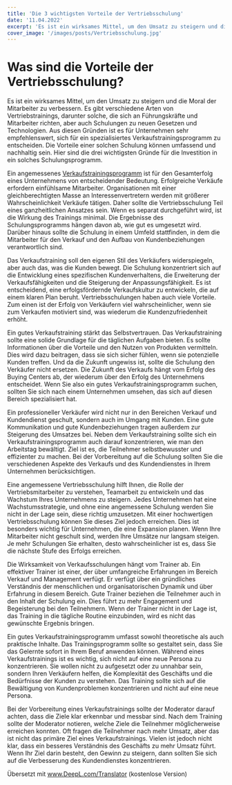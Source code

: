 ```yaml
---
title: 'Die 3 wichtigsten Vorteile der Vertriebsschulung'
date: '11.04.2022'
excerpt: 'Es ist ein wirksames Mittel, um den Umsatz zu steigern und die Moral der Mitarbeiter zu verbessern'
cover_image: '/images/posts/Vertriebsschulung.jpg'
---
```


# Was sind die Vorteile der Vertriebsschulung? 

Es ist ein wirksames Mittel, um den Umsatz zu steigern und die Moral der Mitarbeiter zu verbessern. Es gibt verschiedene Arten von Vertriebstrainings, darunter solche, die sich an Führungskräfte und Mitarbeiter richten, aber auch Schulungen zu neuen Gesetzen und Technologien. Aus diesen Gründen ist es für Unternehmen sehr empfehlenswert, sich für ein spezialisiertes Verkaufstrainingsprogramm zu entscheiden. Die Vorteile einer solchen Schulung können umfassend und nachhaltig sein. Hier sind die drei wichtigsten Gründe für die Investition in ein solches Schulungsprogramm.

Ein angemessenes [Verkaufstrainingsprogramm](https://sales-marketing.pages.dev/blog/post6) ist für den Gesamterfolg eines Unternehmens von entscheidender Bedeutung. Erfolgreiche Verkäufe erfordern einfühlsame Mitarbeiter. Organisationen mit einer gleichberechtigten Masse an Interessenvertretern werden mit größerer Wahrscheinlichkeit Verkäufe tätigen. Daher sollte die Vertriebsschulung Teil eines ganzheitlichen Ansatzes sein. Wenn es separat durchgeführt wird, ist die Wirkung des Trainings minimal. Die Ergebnisse des Schulungsprogramms hängen davon ab, wie gut es umgesetzt wird. Darüber hinaus sollte die Schulung in einem Umfeld stattfinden, in dem die Mitarbeiter für den Verkauf und den Aufbau von Kundenbeziehungen verantwortlich sind.

Das Verkaufstraining soll den eigenen Stil des Verkäufers widerspiegeln, aber auch das, was die Kunden bewegt. Die Schulung konzentriert sich auf die Entwicklung eines spezifischen Kundenverhaltens, die Erweiterung der Verkaufsfähigkeiten und die Steigerung der Anpassungsfähigkeit. Es ist entscheidend, eine erfolgsfördernde Verkaufskultur zu entwickeln, die auf einem klaren Plan beruht. Vertriebsschulungen haben auch viele Vorteile. Zum einen ist der Erfolg von Verkäufern viel wahrscheinlicher, wenn sie zum Verkaufen motiviert sind, was wiederum die Kundenzufriedenheit erhöht.

Ein gutes Verkaufstraining stärkt das Selbstvertrauen. Das Verkaufstraining sollte eine solide Grundlage für die täglichen Aufgaben bieten. Es sollte Informationen über die Vorteile und den Nutzen von Produkten vermitteln. Dies wird dazu beitragen, dass sie sich sicher fühlen, wenn sie potenzielle Kunden treffen. Und da die Zukunft ungewiss ist, sollte die Schulung den Verkäufer nicht ersetzen. Die Zukunft des Verkaufs hängt vom Erfolg des Buying Centers ab, der wiederum über den Erfolg des Unternehmens entscheidet. Wenn Sie also ein gutes Verkaufstrainingsprogramm suchen, sollten Sie sich nach einem Unternehmen umsehen, das sich auf diesen Bereich spezialisiert hat.

Ein professioneller Verkäufer wird nicht nur in den Bereichen Verkauf und Kundendienst geschult, sondern auch im Umgang mit Kunden. Eine gute Kommunikation und gute Kundenbeziehungen tragen außerdem zur Steigerung des Umsatzes bei. Neben dem Verkaufstraining sollte sich ein Verkaufstrainingsprogramm auch darauf konzentrieren, wie man den Arbeitstag bewältigt. Ziel ist es, die Teilnehmer selbstbewusster und effizienter zu machen. Bei der Vorbereitung auf die Schulung sollten Sie die verschiedenen Aspekte des Verkaufs und des Kundendienstes in Ihrem Unternehmen berücksichtigen.

Eine angemessene Vertriebsschulung hilft Ihnen, die Rolle der Vertriebsmitarbeiter zu verstehen, Teamarbeit zu entwickeln und das Wachstum Ihres Unternehmens zu steigern. Jedes Unternehmen hat eine Wachstumsstrategie, und ohne eine angemessene Schulung werden Sie nicht in der Lage sein, diese richtig umzusetzen. Mit einer hochwertigen Vertriebsschulung können Sie dieses Ziel jedoch erreichen. Dies ist besonders wichtig für Unternehmen, die eine Expansion planen. Wenn Ihre Mitarbeiter nicht geschult sind, werden Ihre Umsätze nur langsam steigen. Je mehr Schulungen Sie erhalten, desto wahrscheinlicher ist es, dass Sie die nächste Stufe des Erfolgs erreichen.

Die Wirksamkeit von Verkaufsschulungen hängt vom Trainer ab. Ein effektiver Trainer ist einer, der über umfangreiche Erfahrungen im Bereich Verkauf und Management verfügt. Er verfügt über ein gründliches Verständnis der menschlichen und organisatorischen Dynamik und über Erfahrung in diesem Bereich. Gute Trainer beziehen die Teilnehmer auch in den Inhalt der Schulung ein. Dies führt zu mehr Engagement und Begeisterung bei den Teilnehmern. Wenn der Trainer nicht in der Lage ist, das Training in die tägliche Routine einzubinden, wird es nicht das gewünschte Ergebnis bringen.

Ein gutes Verkaufstrainingsprogramm umfasst sowohl theoretische als auch praktische Inhalte. Das Trainingsprogramm sollte so gestaltet sein, dass Sie das Gelernte sofort in Ihrem Beruf anwenden können. Während eines Verkaufstrainings ist es wichtig, sich nicht auf eine neue Persona zu konzentrieren. Sie wollen nicht zu aufgesetzt oder zu unnahbar sein, sondern Ihren Verkäufern helfen, die Komplexität des Geschäfts und die Bedürfnisse der Kunden zu verstehen. Das Training sollte sich auf die Bewältigung von Kundenproblemen konzentrieren und nicht auf eine neue Persona.

Bei der Vorbereitung eines Verkaufstrainings sollte der Moderator darauf achten, dass die Ziele klar erkennbar und messbar sind. Nach dem Training sollte der Moderator notieren, welche Ziele die Teilnehmer möglicherweise erreichen konnten. Oft fragen die Teilnehmer nach mehr Umsatz, aber das ist nicht das primäre Ziel eines Verkaufstrainings. Vielen ist jedoch nicht klar, dass ein besseres Verständnis des Geschäfts zu mehr Umsatz führt. Wenn Ihr Ziel darin besteht, den Gewinn zu steigern, dann sollten Sie sich auf die Verbesserung des Kundendienstes konzentrieren.

Übersetzt mit www.DeepL.com/Translator (kostenlose Version)
